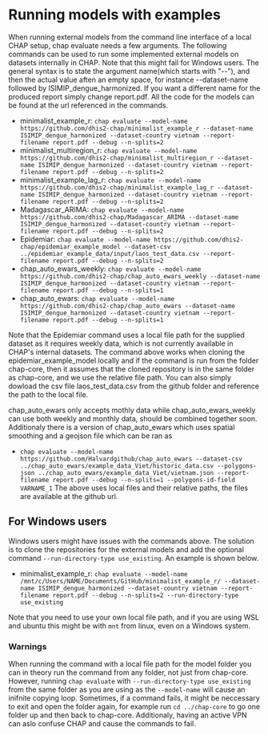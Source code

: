 # Running models with examples
When running external models from the command line interface of a local CHAP setup, chap evaluate needs a few arguments. The following commands can be used to run some implemented external models on datasets internally in CHAP.  Note that this might fail for Windows users. The general syntax is to state the argument name(which starts with "--"), and then the actual value aften an empty space, for instance --dataset-name followed by ISIMIP_dengue_harmonized. If you want a different name for the produced report simply change report.pdf. All the code for the models can be found at the url referenced in the commands.
* minimalist_example_r: 
`chap evaluate --model-name https://github.com/dhis2-chap/minimalist_example_r --dataset-name ISIMIP_dengue_harmonized --dataset-country vietnam --report-filename report.pdf --debug --n-splits=2`
* minimalist_multiregion_r: 
`chap evaluate --model-name https://github.com/dhis2-chap/minimalist_multiregion_r --dataset-name ISIMIP_dengue_harmonized --dataset-country vietnam --report-filename report.pdf --debug --n-splits=2`
* minimalist_example_lag_r: 
`chap evaluate --model-name https://github.com/dhis2-chap/minimalist_example_lag_r --dataset-name ISIMIP_dengue_harmonized --dataset-country vietnam --report-filename report.pdf --debug --n-splits=2`
* Madagascar_ARIMA: 
`chap evaluate --model-name https://github.com/dhis2-chap/Madagascar_ARIMA --dataset-name ISIMIP_dengue_harmonized --dataset-country vietnam --report-filename report.pdf --debug --n-splits=2`
* Epidemiar: `chap evaluate --model-name https://github.com/dhis2-chap/epidemiar_example_model --dataset-csv ../epidemiar_example_data/input/laos_test_data.csv --report-filename report.pdf --debug --n-splits=2`
* chap_auto_ewars_weekly: `chap evaluate --model-name https://github.com/dhis2-chap/chap_auto_ewars_weekly --dataset-name ISIMIP_dengue_harmonized --dataset-country vietnam --report-filename report.pdf --debug --n-splits=1`
* chap_auto_ewars: `chap evaluate --model-name https://github.com/dhis2-chap/chap_auto_ewars --dataset-name ISIMIP_dengue_harmonized --dataset-country vietnam --report-filename report.pdf --debug --n-splits=1`

Note that the Epidemiar command uses a local file path for the supplied dataset as it requires weekly data, which is not currently available in CHAP's internal datasets. The command above works when cloning the epidemiar_example_model locally and if the command is run from the folder chap-core, then it assumes that the cloned repository is in the same folder as chap-core, and we use the relative file path. You can also simply dowload the csv file laos_test_data.csv from the github folder and reference the path to the local file.

chap_auto_ewars only accepts mothly data while chap_auto_ewars_weekly can use both weekly and monthly data, should be combined together soon. Additionaly there is a version of chap_auto_ewars which uses spatial smoothing and a geojson file which can be ran as
* `chap evaluate --model-name https://github.com/Halvardgithub/chap_auto_ewars --dataset-csv ../chap_auto_ewars/example_data_Viet/historic_data.csv --polygons-json ../chap_auto_ewars/example_data_Viet/vietnam.json --report-filename report.pdf --debug --n-splits=1 --polygons-id-field VARNAME_1`
The above uses local files and their relative paths, the files are available at the github url.

## For Windows users
Windows users might have issues with the commands above. The solution is to clone the repositories for the external models and add the optional command `--run-directory-type use_existing`. An example is shown below.
* minimalist_example_r: `chap evaluate --model-name /mnt/c/Users/NAME/Documents/GitHub/minimalist_example_r/ --dataset-name ISIMIP_dengue_harmonized --dataset-country vietnam --report-filename report.pdf --debug --n-splits=2 --run-directory-type use_existing`

Note that you need to use your own local file path, and if you are using WSL and ubuntu this might be with `mnt` from linux, even on a Windows system. 

### Warnings
When running the command with a local file path for the model folder you can in theory run the command from any folder, not just from chap-core. However, running `chap evaluate` with `--run-directory-type use_existing` from the same folder as you are using as the `--model-name` will cause an inifnite copying loop. Sometimes, if a command fails, it might be neccessary to exit and open the folder again, for example run `cd ../chap-core` to go one folder up and then back to chap-core. Additionaly, having an active VPN can aslo confuse CHAP and cause the commands to fail.